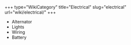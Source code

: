 +++
type="WikiCategory"
title="Electrical"
slug="electrical"
url="wiki/electrical/"
+++

*   Alternator
*   Lights
*   Wiring
*   Battery
